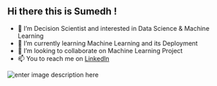 ## Hi there this is Sumedh !
- 👀 I’m Decision Scientist and interested in Data Science & Machine Learning
- 🌱 I’m currently learning Machine Learning and its Deployment
- 💞️ I’m looking to collaborate on Machine Learning Project
- 📫 You to reach me on [Linkedln](https://www.linkedin.com/in/sumedh-patil-sp04/)


![enter image description here](https://miro.medium.com/max/1400/0*tBpl-eS41qcfLe1a.gif)
